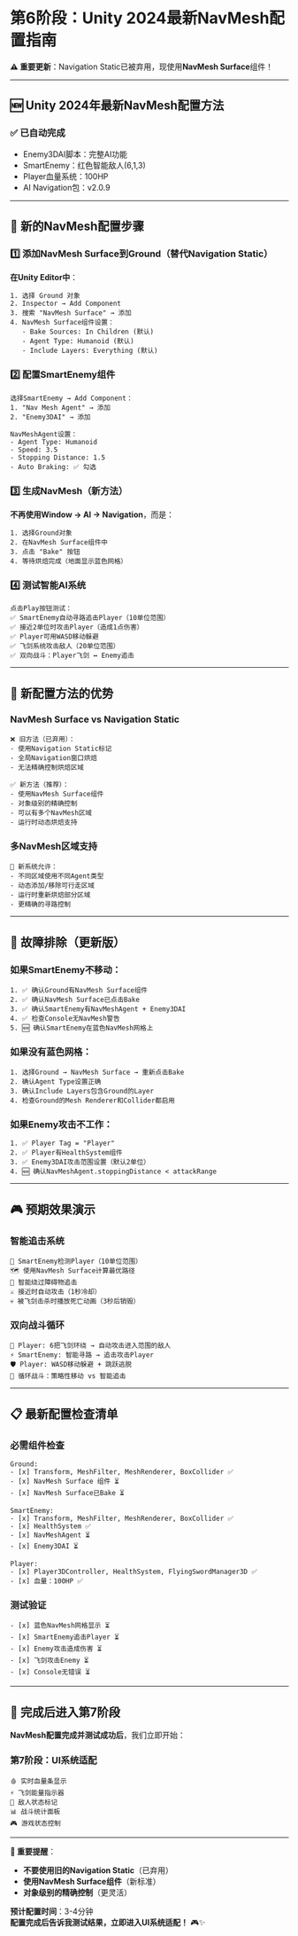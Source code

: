 # 第6阶段：Unity 2024最新NavMesh配置指南

**⚠️ 重要更新**：Navigation Static已被弃用，现使用**NavMesh Surface**组件！

---

## 🆕 Unity 2024年最新NavMesh配置方法

### ✅ 已自动完成
- Enemy3DAI脚本：完整AI功能
- SmartEnemy：红色智能敌人(6,1,3)
- Player血量系统：100HP
- AI Navigation包：v2.0.9

---

## 🔧 新的NavMesh配置步骤

### 1️⃣ 添加NavMesh Surface到Ground（替代Navigation Static）

**在Unity Editor中**：
```
1. 选择 Ground 对象
2. Inspector → Add Component
3. 搜索 "NavMesh Surface" → 添加
4. NavMesh Surface组件设置：
   - Bake Sources: In Children (默认)
   - Agent Type: Humanoid (默认)
   - Include Layers: Everything (默认)
```

### 2️⃣ 配置SmartEnemy组件

```
选择SmartEnemy → Add Component：
1. "Nav Mesh Agent" → 添加
2. "Enemy3DAI" → 添加

NavMeshAgent设置：
- Agent Type: Humanoid
- Speed: 3.5
- Stopping Distance: 1.5
- Auto Braking: ✅ 勾选
```

### 3️⃣ 生成NavMesh（新方法）

**不再使用Window → AI → Navigation**，而是：
```
1. 选择Ground对象
2. 在NavMesh Surface组件中
3. 点击 "Bake" 按钮
4. 等待烘焙完成（地面显示蓝色网格）
```

### 4️⃣ 测试智能AI系统

```
点击Play按钮测试：
✅ SmartEnemy自动寻路追击Player（10单位范围）
✅ 接近2单位时攻击Player（造成1点伤害）
✅ Player可用WASD移动躲避
✅ 飞剑系统攻击敌人（20单位范围）
✅ 双向战斗：Player飞剑 ↔ Enemy追击
```

---

## 🎯 新配置方法的优势

### NavMesh Surface vs Navigation Static
```
❌ 旧方法（已弃用）：
- 使用Navigation Static标记
- 全局Navigation窗口烘焙
- 无法精确控制烘焙区域

✅ 新方法（推荐）：
- 使用NavMesh Surface组件
- 对象级别的精确控制
- 可以有多个NavMesh区域
- 运行时动态烘焙支持
```

### 多NavMesh区域支持
```
🌟 新系统允许：
- 不同区域使用不同Agent类型
- 动态添加/移除可行走区域
- 运行时重新烘焙部分区域
- 更精确的寻路控制
```

---

## 🔧 故障排除（更新版）

### 如果SmartEnemy不移动：
```
1. ✅ 确认Ground有NavMesh Surface组件
2. ✅ 确认NavMesh Surface已点击Bake
3. ✅ 确认SmartEnemy有NavMeshAgent + Enemy3DAI
4. ✅ 检查Console无NavMesh警告
5. 🆕 确认SmartEnemy在蓝色NavMesh网格上
```

### 如果没有蓝色网格：
```
1. 选择Ground → NavMesh Surface → 重新点击Bake
2. 确认Agent Type设置正确
3. 确认Include Layers包含Ground的Layer
4. 检查Ground的Mesh Renderer和Collider都启用
```

### 如果Enemy攻击不工作：
```
1. ✅ Player Tag = "Player" 
2. ✅ Player有HealthSystem组件
3. ✅ Enemy3DAI攻击范围设置（默认2单位）
4. 🆕 确认NavMeshAgent.stoppingDistance < attackRange
```

---

## 🎮 预期效果演示

### 智能追击系统
```
📍 SmartEnemy检测Player（10单位范围）
🗺️ 使用NavMesh Surface计算最优路径
🏃 智能绕过障碍物追击
⚔️ 接近时自动攻击（1秒冷却）
💀 被飞剑击杀时播放死亡动画（3秒后销毁）
```

### 双向战斗循环
```
🎯 Player: 6把飞剑环绕 → 自动攻击进入范围的敌人
⚡ SmartEnemy: 智能寻路 → 追击攻击Player
🛡️ Player: WASD移动躲避 + 跳跃逃脱
🔄 循环战斗：策略性移动 vs 智能追击
```

---

## 📋 最新配置检查清单

### 必需组件检查
```
Ground:
- [x] Transform, MeshFilter, MeshRenderer, BoxCollider ✅
- [x] NavMesh Surface 组件 ⏳ 
- [x] NavMesh Surface已Bake ⏳

SmartEnemy:  
- [x] Transform, MeshFilter, MeshRenderer, BoxCollider ✅
- [x] HealthSystem ✅
- [x] NavMeshAgent ⏳
- [x] Enemy3DAI ⏳

Player:
- [x] Player3DController, HealthSystem, FlyingSwordManager3D ✅
- [x] 血量：100HP ✅
```

### 测试验证
```
- [x] 蓝色NavMesh网格显示 ⏳
- [x] SmartEnemy追击Player ⏳  
- [x] Enemy攻击造成伤害 ⏳
- [x] 飞剑攻击Enemy ⏳
- [x] Console无错误 ⏳
```

---

## 🚀 完成后进入第7阶段

**NavMesh配置完成并测试成功后**，我们立即开始：

### 第7阶段：UI系统适配
```
🩸 实时血量条显示
⚡ 飞剑能量指示器  
🎯 敌人状态标记
📊 战斗统计面板
🎮 游戏状态控制
```

---

**📌 重要提醒**：
- **不要使用旧的Navigation Static**（已弃用）
- **使用NavMesh Surface组件**（新标准）
- **对象级别的精确控制**（更灵活）

**预计配置时间**：3-4分钟  
**配置完成后告诉我测试结果，立即进入UI系统适配！** 🎮✨
